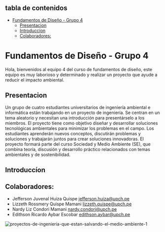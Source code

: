 ## tabla de contenidos
- [Fundamentos de Diseño - Grupo 4](#fundamentos-de-diseño---grupo-4)
  - [Presentacion](#presentacion)
  - [Introduccíon](#introduccíon)
  - [Colaboradores:](#colaboradores)

# Fundamentos de Diseño - Grupo 4

Hola, bienvenidos al equipo 4 del curso de fundamentos de diseño, este equipo es muy laborioso y determinado y realizar un proyecto que ayude a reducir el impacto ambiental.
## Presentacion
Un grupo de cuatro estudiantes universitarios de ingeniería ambiental e informática están trabajando en un proyecto de ingeniería. Se centran en un tema aleatorio y necesitan una introducción para presentárselo a los miembros. El proyecto tiene como objetivo diseñar y desarrollar soluciones tecnológicas ambientales para minimizar los problemas en el campo. Los estudiantes aprenderán nuevos conceptos, discutirán problemas y soluciones y trabajarán juntos para crear soluciones innovadoras. El proyecto formará parte del curso Sociedad y Medio Ambiente (SE), que combina teoría, discusión y desarrollo práctico relacionados con temas ambientales y de sostenibilidad.

## Introduccíon

## Colaboradores:
- Jefferson Juvenal Huiza Quispe     jefferson.huiza@upch.pe  
- Lizzeth Rossmery Quispe Mamani     lizzeth.quispe@upch.pe
- Nardy Liz Condori Mamani           nardy.condori@upch.pe 
- Edithson Ricardo Aybar Escobar     edithson.aybar@upch.pe 

![proyectos-de-ingenieria-que-estan-salvando-el-medio-ambiente-1](https://github.com/JefHuiza/Fundamentos-de-Dise-o/assets/89529370/503391b9-49a3-46ca-b221-0375698d46bb)
